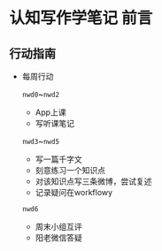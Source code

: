# 认知写作学笔记 前言
## 行动指南
* 每周行动

  `nwd0`~`nwd2`
  * App上课
  * 写听课笔记
  
  `nwd3`~`nwd5`
  * 写一篇千字文
  * 刻意练习一个知识点
  * 对该知识点写三条微博，尝试复述
  * 记录疑问在workflowy
  
  `nwd6`
  * 周末小组互评
  * 阳老微信答疑
  
